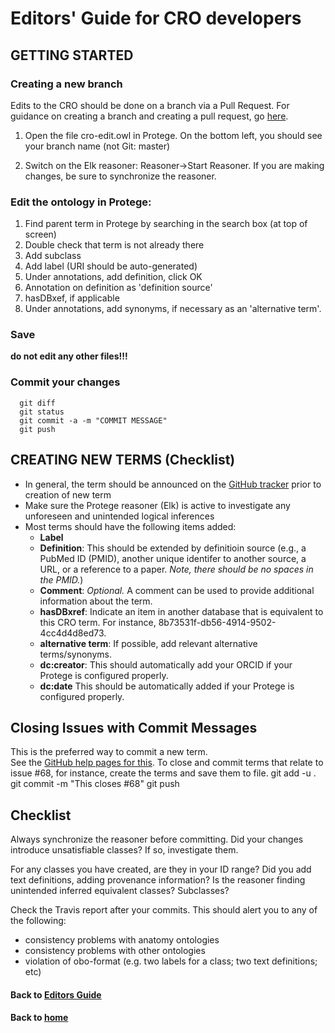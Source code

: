 # Editors' Guide for CRO developers

## GETTING STARTED

### Creating a new branch

Edits to the CRO should be done on a branch via a Pull Request. For guidance on creating a branch and creating a pull request, go [here](https://data2health.github.io/contributor-role-ontology/pages/editorsguide/pullrequest.html).

1. Open the file cro-edit.owl in Protege. On the bottom left, you should see your branch name (not Git: master)

2. Switch on the Elk reasoner: Reasoner->Start Reasoner. If you are making changes, be sure to synchronize the reasoner.

### Edit the ontology in Protege:

1. Find parent term in Protege by searching in the search box (at top of screen)
1. Double check that term is not already there
1. Add subclass
1. Add label (URI should be auto-generated)
1. Under annotations, add definition, click OK
1. Annotation on definition as 'definition source'
1. hasDBxef, if applicable
1. Under annotations, add synonyms, if necessary as an 'alternative term'.

### Save

**do not edit any other files!!!**

### Commit your changes

~~~
  git diff
  git status
  git commit -a -m "COMMIT MESSAGE"
  git push
~~~

## CREATING NEW TERMS (Checklist)

* In general, the term should be announced on the [GitHub tracker](https://github.com/data2health/contributor-role-ontology/issues) prior to creation of new term
* Make sure the Protege reasoner (Elk) is active to investigate any unforeseen and unintended logical inferences
* Most terms should have the following items added:
  * **Label**  
  * **Definition**: This should be extended by definitioin source (e.g., a PubMed ID (PMID), another unique identifer to another source, a URL, or a reference to a paper. _Note, there should be no spaces in the PMID._)  
  * **Comment**: _Optional._ A comment can be used to provide additional information about the term.  
  * **hasDBxref**: Indicate an item in another database that is equivalent to this CRO term. For instance, 8b73531f-db56-4914-9502-4cc4d4d8ed73. 
  * **alternative term**: If possible, add relevant alternative terms/synonyms.
  * **dc:creator**: This should automatically add your ORCID if your Protege is configured properly.
  * **dc:date** This should be automatically added if your Protege is configured properly.

## Closing Issues with Commit Messages
This is the preferred way to commit a new term.  
See the [GitHub help pages for this](https://help.github.com/articles/closing-issues-via-commit-messages/).
To close and commit terms that relate to issue #68, for instance, create the terms and save them to file.
git add -u .
git commit -m "This closes #68"
git push

## Checklist

Always synchronize the reasoner before committing. Did your changes
introduce unsatisfiable classes? If so, investigate them.

For any classes you have created, are they in your ID range? Did you
add text definitions, adding provenance information? Is the reasoner finding unintended inferred equivalent classes? Subclasses?

Check the Travis report after your commits. This should alert you to
any of the following:

 * consistency problems with anatomy ontologies
 * consistency problems with other ontologies
 * violation of obo-format (e.g. two labels for a class; two text
   definitions; etc)

#### Back to [Editors Guide](https://data2health.github.io/contributor-role-ontology/pages/editors.html)
#### Back to [home](https://data2health.github.io/contributor-role-ontology/)

